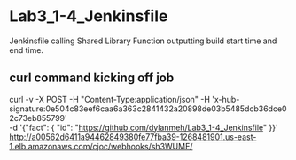 # Lab3_1-4_Jenkinsfile
Jenkinsfile calling Shared Library Function outputting build start time and end time.



## curl command kicking off job

curl -v -X POST -H "Content-Type:application/json" -H 'x-hub-signature:0e504c83eef6caa6a363c2841432a20898de03b5485dcb36dce02c73eb855799' \
-d '{"fact": { "id": "https://github.com/dylanmeh/Lab3_1-4_Jenkinsfile" }}' \
http://a00562d6411a94462849380fe77fba39-1268481901.us-east-1.elb.amazonaws.com/cjoc/webhooks/sh3WUME/

